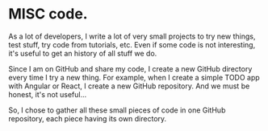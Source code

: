 # MISC code.

As a lot of developers, I write a lot of very small projects to try new things,
test stuff, try code from tutorials, etc. Even if some code is not interesting,
it's useful to get an history of all stuff we do.

Since I am on GitHub and share my code, I create a new GitHub directory every
time I try a new thing. For example, when I create a simple TODO app with
Angular or React, I create a new GitHub repository. And we must be honest, it's not useful...

So, I chose to gather all these small pieces of code in one GitHub repository,
each piece having its own directory.
